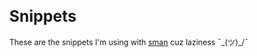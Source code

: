 # Snippets
These are the snippets I'm using with [sman](https://github.com/tokozedg/sman) cuz laziness ¯\_(ツ)_/¯